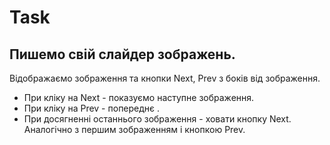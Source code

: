 # Task

## Пишемо свій слайдер зображень.

Відображаємо зображення та кнопки Next, Prev з боків від зображення.
- При кліку на Next - показуємо наступне зображення.
- При кліку на Prev - попереднє .
- При досягненні останнього зображення - ховати кнопку Next. Аналогічно з першим зображенням і кнопкою Prev.